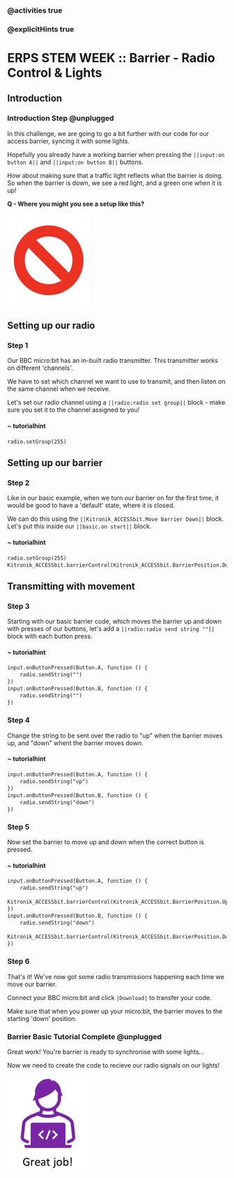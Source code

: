 ### @activities true
### @explicitHints true

# ERPS STEM WEEK :: Barrier - Radio Control & Lights

## Introduction
### Introduction Step @unplugged
In this challenge, we are going to go a bit further with our code for our access barrier, syncing it with some lights.  

Hopefully you already have a working barrier when pressing the ``||input:on button A||`` and ``||input:on button B||`` buttons.  

How about making sure that a traffic light reflects what the barrier is doing. So when the barrier is down, we see a red light, and a green
one when it is up!

**Q - Where you might you see a setup like this?**

  
![Barrier with lights](https://raw.githubusercontent.com/niaxotim/erps-barrier-with-lights-transmitter/master/assets/no_entry.png)

## Setting up our radio
### Step 1
Our BBC micro:bit has an in-built radio transmitter. This transmitter works on different 'channels'.  

We have to set which channel we want to use to transmit, and then listen on the same channel when we receive.  

Let's set our radio channel using a ``||radio:radio set group||`` block - make sure you set it to the channel assigned to you!  

#### ~ tutorialhint
```blocks
radio.setGroup(255)
```

## Setting up our barrier
### Step 2
Like in our basic example, when we turn our barrier on for the first time, it would be good to have a 'default' state, where it is closed.  

We can do this using the ``||Kitronik_ACCESSbit.Move barrier Down||`` block. Let's put this inside our ``||basic.on start||`` block.  


#### ~ tutorialhint
```blocks
radio.setGroup(255)
Kitronik_ACCESSbit.barrierControl(Kitronik_ACCESSbit.BarrierPosition.Down)
```


## Transmitting with movement
### Step 3
Starting with our basic barrier code, which moves the barrier up and down with presses of our buttons,
let's add a ``||radio:radio send string ""||`` block with each button press.


#### ~ tutorialhint
```blocks
input.onButtonPressed(Button.A, function () {
    radio.sendString("")
})
input.onButtonPressed(Button.B, function () {
    radio.sendString("")
})
```

### Step 4
Change the string to be sent over the radio to "up" when the barrier moves up, and "down"
whent the barrier moves down.

#### ~ tutorialhint
```blocks
input.onButtonPressed(Button.A, function () {
    radio.sendString("up")
})
input.onButtonPressed(Button.B, function () {
    radio.sendString("down")
})
```

### Step 5
Now set the barrier to move up and down when the correct button is pressed.

#### ~ tutorialhint
```blocks
input.onButtonPressed(Button.A, function () {
    radio.sendString("up")
    Kitronik_ACCESSbit.barrierControl(Kitronik_ACCESSbit.BarrierPosition.Up)
})
input.onButtonPressed(Button.B, function () {
    radio.sendString("down")
    Kitronik_ACCESSbit.barrierControl(Kitronik_ACCESSbit.BarrierPosition.Down)
})
```

### Step 6
That's it! We've now got some radio transmissions happening each time we move our barrier.  

Connect your BBC micro:bit and click ``|Download|`` to transfer your code.  
  
Make sure that when you power up your micro:bit, the barrier moves to the starting 'down' position.  

### Barrier Basic Tutorial Complete @unplugged
Great work! You're barrier is ready to synchronise with some lights...  

Now we need to create the code to recieve our radio signals on our lights!  
  
![Great job](https://raw.githubusercontent.com/niaxotim/erps-barrier-with-lights-transmitter/master/assets/great_job.png)
